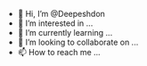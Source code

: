 - 👋 Hi, I’m @Deepeshdon
- 👀 I’m interested in ...
- 🌱 I’m currently learning ...
- 💞️ I’m looking to collaborate on ...
- 📫 How to reach me ...

<!---
Deepeshdon/Deepeshdon is a ✨ special ✨ repository because its `README.md` (this file) appears on your GitHub profile.
You can click the Preview link to take a look at your changes.
--->
